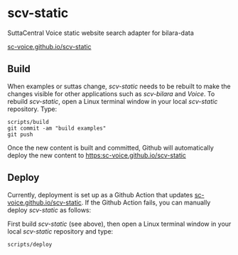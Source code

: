 # scv-static
SuttaCentral Voice static website search adapter for bilara-data

[sc-voice.github.io/scv-static](https://sc-voice.github.io/scv-static/)


## Build
When examples or suttas change, *scv-static* needs to be rebuilt to make
the changes visible for other applications such as *scv-bilara* and *Voice*.
To rebuild *scv-static*, open a Linux terminal window in your local *scv-static* 
repository. Type:

```
scripts/build
git commit -am "build examples"
git push
```

Once the new content is built and committed, Github will automatically deploy
the new content to 
[https:sc-voice.github.io/scv-static](https:sc-voice.github.io/scv-static)

## Deploy
Currently, deployment is set up as a Github Action 
that updates [sc-voice.github.io/scv-static](https://sc-voice.github.io/scv-static).
If the Github Action fails, you can manually deploy *scv-static* as follows:

First build *scv-static* (see above), then
open a Linux terminal window in your local *scv-static* repository and type:

```
scripts/deploy
```




